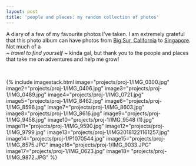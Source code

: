 ```yaml
---
layout: post
title: 'people and places: my random collection of photos'
---
```

A diary of a few of my favourite photos I've taken. I am extremely grateful that this photo album can have photos from [Big Sur, California](#) to [Singapore](#). Not much of a      
*~ travel to find yourself ~* kinda gal, but thank you to the people and places that take me on adventures and help me grow!

<br>


{% include imagestack.html image="projects/proj-1/IMG_0300.jpg" image2="projects/proj-1/IMG_0406.jpg" image3="projects/proj-1/IMG_0489.jpg" image4="projects/proj-1/IMG_0721.jpg" image5="projects/proj-1/IMG_8462.jpg" image6="projects/proj-1/IMG_8596.jpg"
image7="projects/proj-1/IMG_8603.jpg" image8="projects/proj-1/IMG_8616.jpg" image9="projects/proj-1/IMG_9458.jpg" image10="projects/proj-1/IMG_9548 (1).jpg" image11="projects/proj-1/IMG_9590.jpg" image12="projects/proj-1/IMG_9799.jpg"
image13="projects/proj-1/IMG20181221161257.jpg" image14="projects/proj-1/P1070544.jpg" image15="projects/proj-1/IMG_8575.JPG"  image16="projects/proj-1/IMG_9033.JPG" 
image17="projects/proj-1/IMG_0623.jpg"  image18= "projects/proj-1/IMG_9872.JPG" %}

